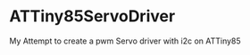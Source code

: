 ATTiny85ServoDriver
===================

My Attempt to create a pwm Servo driver with i2c on ATTiny85
